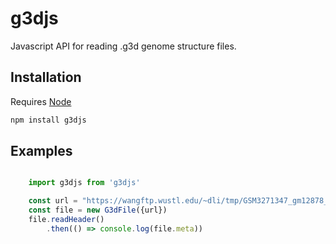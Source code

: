 # g3djs

Javascript API for reading .g3d genome structure files.

## Installation

Requires [Node](https://nodejs.org)

```bash
npm install g3djs
```

## Examples

```js

    import g3djs from 'g3djs'

    const url = "https://wangftp.wustl.edu/~dli/tmp/GSM3271347_gm12878_01.impute3.round4.clean.g3d"
    const file = new G3dFile({url})
    file.readHeader()
        .then(() => console.log(file.meta))

```

